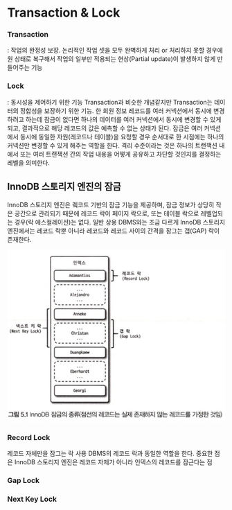 # Transaction & Lock

### Transaction
: 작업의 완정성 보장. 논리적인 작업 셋을 모두 완벽하게 처리 or 처리하지 못할 경우에 원 상태로 복구해서 작업의 일부만 적용되는 현상(Partial update)이 발생하지 않게 만들어주는 기능




### Lock
: 동시성을 제어하기 위한 기능
Transaction과 비슷한 개념같지만 Transaction는 데이터의 정합성을 보장하기 위한 기능.
한 회원 정보 레코드를 여러 커넥션에서 동시에 변경하려고 하는데 잠금이 없다면 하나의 데이터를 여러 커넥션에서 동시에 변경할 수 있게 되고, 결과적으로 해당 레코드의 값은 예측할 수 없는 상태가 된다. 
잠금은 여러 커넥션에서 동시에 동일한 자원(레코드나 테이블)을 요청할 경우 순서대로 한 시점에는 하나의 커넥션만 변경할 수 있게 해주는 역할을 한다. 격리 수준이라는 것은 하나의 트랜잭션 내에서 또는 여러 트랜잭션 간의 작업 내용을 어떻게 공유하고 차단할 것인지를 결정하는 레벨을 의미한다.



## InnoDB 스토리지 엔진의 잠금

InnoDB 스토리지 엔진은 렠코드 기반의 잠금 기능을 제공하며, 잠금 정보가 상당히 작은 공간으로 관리되기 때문에 레코드 락이 페이지 락으로, 또는 테이블 락으로 레벨업되는 경우(락 에스컬레이션)는 없다. 일반 상용 DBMS와는 조금 다르게 InnoDB 스토리지 엔진에서는 레코드 락뿐 아니라 레코드와 레코드 사이의 간격을 잠그는 갭(GAP) 락이 존재한다.

<img src="./InnoDB_Lock.png" alt="InnoDB_Lock.png" />

### Record Lock

레코드 자체만을 잠그는 락
사용 DBMS의 레코드 락과 동일한 역할을 한다.
중요한 점은 InnoDB 스토리지 엔진은 레코드 자체가 아니라 인덱스의 레코드를 잠근다는 점


### Gap Lock

### Next Key Lock